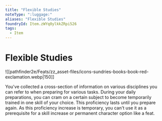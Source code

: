 ```yaml
---
title: "Flexible Studies"
noteType: ":luggage:"
aliases: "Flexible Studies"
foundryId: Item.zWYq0ylkkZRpi526
tags:
  - Item
---
```


# Flexible Studies
![[pathfinder2e/Feats/zz_asset-files/icons-sundries-books-book-red-exclamation.webp|150]]

You've collected a cross-section of information on various disciplines you can refer to when preparing for various tasks. During your daily preparations, you can cram on a certain subject to become temporarily trained in one skill of your choice. This proficiency lasts until you prepare again. As this proficiency increase is temporary, you can't use it as a prerequisite for a skill increase or permanent character option like a feat.

